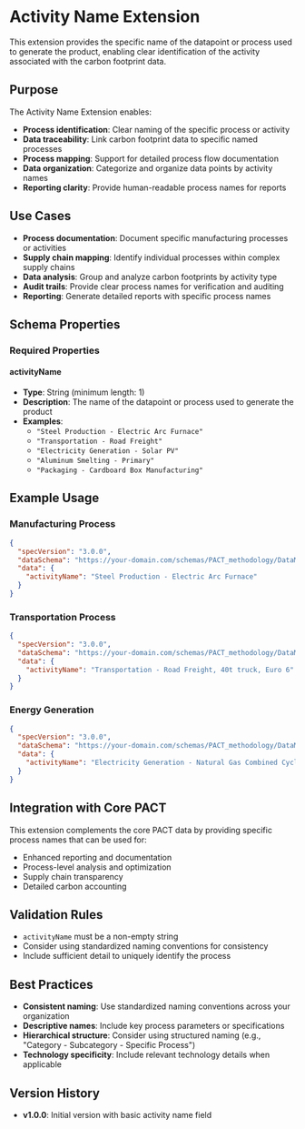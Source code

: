 # Activity Name Extension

This extension provides the specific name of the datapoint or process used to generate the product, enabling clear identification of the activity associated with the carbon footprint data.

## Purpose

The Activity Name Extension enables:
- **Process identification**: Clear naming of the specific process or activity
- **Data traceability**: Link carbon footprint data to specific named processes
- **Process mapping**: Support for detailed process flow documentation
- **Data organization**: Categorize and organize data points by activity names
- **Reporting clarity**: Provide human-readable process names for reports

## Use Cases

- **Process documentation**: Document specific manufacturing processes or activities
- **Supply chain mapping**: Identify individual processes within complex supply chains
- **Data analysis**: Group and analyze carbon footprints by activity type
- **Audit trails**: Provide clear process names for verification and auditing
- **Reporting**: Generate detailed reports with specific process names

## Schema Properties

### Required Properties

#### activityName
- **Type**: String (minimum length: 1)
- **Description**: The name of the datapoint or process used to generate the product
- **Examples**: 
  - `"Steel Production - Electric Arc Furnace"`
  - `"Transportation - Road Freight"`
  - `"Electricity Generation - Solar PV"`
  - `"Aluminum Smelting - Primary"`
  - `"Packaging - Cardboard Box Manufacturing"`

## Example Usage

### Manufacturing Process
```json
{
  "specVersion": "3.0.0",
  "dataSchema": "https://your-domain.com/schemas/PACT_methodology/DataModelExtension/activityName/schema.json",
  "data": {
    "activityName": "Steel Production - Electric Arc Furnace"
  }
}
```

### Transportation Process
```json
{
  "specVersion": "3.0.0",
  "dataSchema": "https://your-domain.com/schemas/PACT_methodology/DataModelExtension/activityName/schema.json",
  "data": {
    "activityName": "Transportation - Road Freight, 40t truck, Euro 6"
  }
}
```

### Energy Generation
```json
{
  "specVersion": "3.0.0",
  "dataSchema": "https://your-domain.com/schemas/PACT_methodology/DataModelExtension/activityName/schema.json",
  "data": {
    "activityName": "Electricity Generation - Natural Gas Combined Cycle"
  }
}
```

## Integration with Core PACT

This extension complements the core PACT data by providing specific process names that can be used for:
- Enhanced reporting and documentation
- Process-level analysis and optimization
- Supply chain transparency
- Detailed carbon accounting

## Validation Rules

- `activityName` must be a non-empty string
- Consider using standardized naming conventions for consistency
- Include sufficient detail to uniquely identify the process

## Best Practices

- **Consistent naming**: Use standardized naming conventions across your organization
- **Descriptive names**: Include key process parameters or specifications
- **Hierarchical structure**: Consider using structured naming (e.g., "Category - Subcategory - Specific Process")
- **Technology specificity**: Include relevant technology details when applicable

## Version History

- **v1.0.0**: Initial version with basic activity name field
